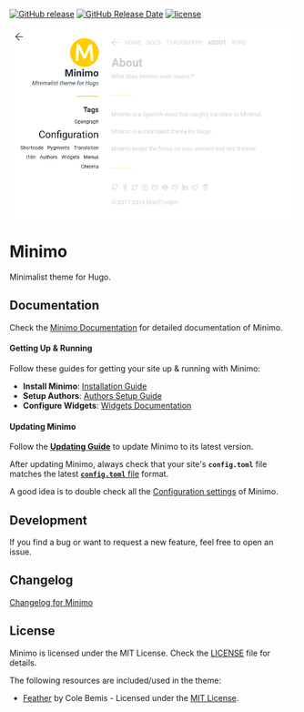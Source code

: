 [![GitHub release](https://img.shields.io/github/release/MunifTanjim/minimo.svg?style=for-the-badge)](https://github.com/MunifTanjim/minimo/releases/latest)
[![GitHub Release Date](https://img.shields.io/github/release-date/MunifTanjim/minimo.svg?style=for-the-badge)](https://github.com/MunifTanjim/minimo/releases)
[![license](https://img.shields.io/github/license/MunifTanjim/minimo.svg?style=for-the-badge)](https://github.com/MunifTanjim/minimo/blob/master/LICENSE)

![Minimo – Minimalist theme for Hugo](https://raw.githubusercontent.com/MunifTanjim/minimo/master/images/tn.png)

# Minimo

Minimalist theme for Hugo.

## Documentation

Check the [Minimo Documentation](https://minimo.netlify.com/docs/) for detailed documentation of Minimo.

#### Getting Up & Running

Follow these guides for getting your site up & running with Minimo:

- **Install Minimo**: [Installation Guide](https://minimo.netlify.com/docs/installation)
- **Setup Authors**: [Authors Setup Guide](https://minimo.netlify.com/docs/authors)
- **Configure Widgets**: [Widgets Documentation](https://minimo.netlify.com/docs/widgets)

#### Updating Minimo

Follow the [**Updating Guide**](https://minimo.netlify.com/docs/updating) to update Minimo to its latest version.

After updating Minimo, always check that your site's **`config.toml`** file matches the latest [**`config.toml`** file](https://minimo.netlify.com/docs/config-file) format.

A good idea is to double check all the [Configuration settings](https://minimo.netlify.com/docs/installation#configuration-for-minimo) of Minimo.

## Development

If you find a bug or want to request a new feature, feel free to open an issue.

## Changelog

[Changelog for Minimo](https://github.com/MunifTanjim/minimo/blob/master/CHANGELOG.md)

## License

Minimo is licensed under the MIT License. Check the [LICENSE](https://github.com/MunifTanjim/minimo/blob/master/LICENSE) file for details.

The following resources are included/used in the theme:

- [Feather](https://feather.netlify.com/) by Cole Bemis - Licensed under the [MIT License](https://github.com/colebemis/feather/blob/master/LICENSE).
